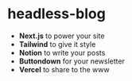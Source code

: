 # headless-blog

- **Next.js** to power your site
- **Tailwind** to give it style
- **Notion** to write your posts
- **Buttondown** for your newsletter
- **Vercel** to share to the www
